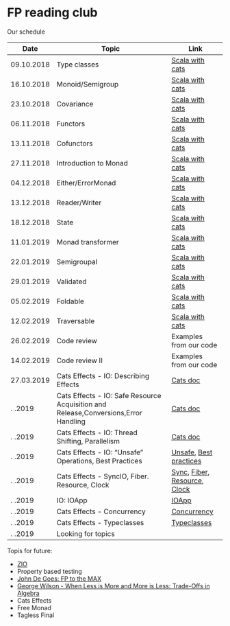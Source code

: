 # FP reading club

Our schedule

| Date        |  Topic                        | Link                                                                             |
| ----------- | ----------------------------- | -------------------------------------------------------------------------------- |
|  09.10.2018 | Type classes                  | [Scala with cats](https://books.underscore.io/scala-with-cats/scala-with-cats.html)                 |
|  16.10.2018 | Monoid/Semigroup              | [Scala with cats](https://books.underscore.io/scala-with-cats/scala-with-cats.html)                 |
|  23.10.2018 | Covariance                    | [Scala with cats](https://books.underscore.io/scala-with-cats/scala-with-cats.html)                 |
|  06.11.2018 | Functors                      | [Scala with cats](https://books.underscore.io/scala-with-cats/scala-with-cats.html)                 |
|  13.11.2018 | Cofunctors                    | [Scala with cats](https://books.underscore.io/scala-with-cats/scala-with-cats.html)                 |
|  27.11.2018 | Introduction to Monad         | [Scala with cats](https://books.underscore.io/scala-with-cats/scala-with-cats.html)                 |
|  04.12.2018 | Either/ErrorMonad             | [Scala with cats](https://books.underscore.io/scala-with-cats/scala-with-cats.html)                 |
|  13.12.2018 | Reader/Writer                 | [Scala with cats](https://books.underscore.io/scala-with-cats/scala-with-cats.html)                 |
|  18.12.2018 | State                         | [Scala with cats](https://books.underscore.io/scala-with-cats/scala-with-cats.html)                 |
|  11.01.2019 | Monad transformer             | [Scala with cats](https://books.underscore.io/scala-with-cats/scala-with-cats.html)                 |
|  22.01.2019 | Semigroupal                   | [Scala with cats](https://books.underscore.io/scala-with-cats/scala-with-cats.html)                 |
|  29.01.2019 | Validated                     | [Scala with cats](https://books.underscore.io/scala-with-cats/scala-with-cats.html)                 |
|  05.02.2019 | Foldable                      | [Scala with cats](https://books.underscore.io/scala-with-cats/scala-with-cats.html)                 |
|  12.02.2019 | Traversable                   | [Scala with cats](https://books.underscore.io/scala-with-cats/scala-with-cats.html)                 |
|  26.02.2019 | Code review                   | Examples from our code                                                           |
|  14.02.2019 | Code review II                | Examples from our code                                                           |
|  27.03.2019 | Cats Effects - IO: Describing Effects        | [Cats doc](https://typelevel.org/cats-effect/datatypes/io.html#describing-effects)           |
|    .  .2019 | Cats Effects - IO: Safe Resource Acquisition and Release,Conversions,Error Handling  | [Cats doc](https://typelevel.org/cats-effect/datatypes/io.html#safe-resource-acquisition-and-release)                 |
|    .  .2019 | Cats Effects - IO: Thread Shifting, Parallelism                             | [Cats doc](https://typelevel.org/cats-effect/datatypes/io.html#thread-shifting)                 |
|    .  .2019 | Cats Effects - IO: “Unsafe” Operations, Best Practices                            | [Unsafe](https://typelevel.org/cats-effect/datatypes/io.html#unsafe-operations), [Best practices](https://typelevel.org/cats-effect/datatypes/io.html#best-practices)                 |
|    .  .2019 | Cats Effects - SyncIO, Fiber. Resource, Clock                            | [Sync](https://typelevel.org/cats-effect/datatypes/syncio.html), [Fiber](https://typelevel.org/cats-effect/datatypes/fiber.html), [Resource](https://typelevel.org/cats-effect/datatypes/resource.html), [Clock](https://typelevel.org/cats-effect/datatypes/clock.html)                   |
|    .  .2019 | IO: IOApp                           | [IOApp](https://typelevel.org/cats-effect/datatypes/ioapp.html)                |
|    .  .2019 | Cats Effects - Concurrency | [Concurrency](https://typelevel.org/cats-effect/concurrency/)                 |
|    .  .2019 | Cats Effects - Typeclasses | [Typeclasses](https://typelevel.org/cats-effect/typeclasses/)                 |
|    .  .2019 | Looking for topics |                  |


Topis for future:
 - [ZIO](https://scalaz.github.io/scalaz-zio/)
 - Property based testing
 - [John De Goes: FP to the MAX](https://www.youtube.com/watch?v=sxudIMiOo68)
 - [George Wilson - When Less is More and More is Less: Trade-Offs in Algebra](https://www.youtube.com/watch?v=VXl0EEd8IcU)
 - Cats Effects
 - Free Monad
 - Tagless Final
 

